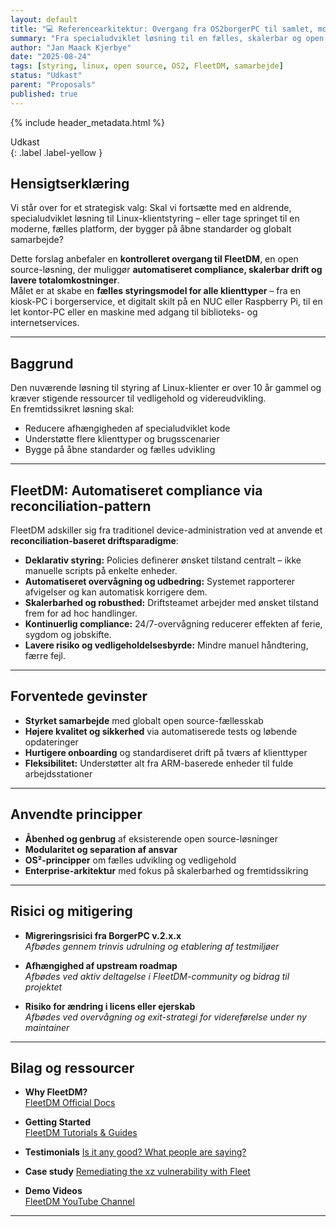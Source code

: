 ```yaml
---
layout: default
title: "💻 Referencearkitektur: Overgang fra OS2borgerPC til samlet, moderne klientstyring"
summary: "Fra specialudviklet løsning til en fælles, skalerbar og open source-baseret platform, der understøtter alt fra kiosk-PC’er til kontorarbejdspladser – med højere sikkerhed, lavere vedligehold og stærkere samarbejde."
author: "Jan Maack Kjerbye"
date: "2025-08-24"
tags: [styring, linux, open source, OS2, FleetDM, samarbejde]
status: "Udkast"
parent: "Proposals"
published: true
---
```


{% include header_metadata.html %}

Udkast  
{: .label .label-yellow }

## Hensigtserklæring

Vi står over for et strategisk valg: Skal vi fortsætte med en aldrende, specialudviklet løsning til Linux-klientstyring – eller tage springet til en moderne, fælles platform, der bygger på åbne standarder og globalt samarbejde?

Dette forslag anbefaler en **kontrolleret overgang til FleetDM**, en open source-løsning, der muliggør **automatiseret compliance, skalerbar drift og lavere totalomkostninger**.  
Målet er at skabe en **fælles styringsmodel for alle klienttyper** – fra en kiosk-PC i borgerservice, et digitalt skilt på en NUC eller Raspberry Pi, til en let kontor-PC eller en maskine med adgang til biblioteks- og internetservices.

---

## Baggrund

Den nuværende løsning til styring af Linux-klienter er over 10 år gammel og kræver stigende ressourcer til vedligehold og videreudvikling.  
En fremtidssikret løsning skal:

- Reducere afhængigheden af specialudviklet kode
- Understøtte flere klienttyper og brugsscenarier
- Bygge på åbne standarder og fælles udvikling

---

## FleetDM: Automatiseret compliance via reconciliation-pattern

FleetDM adskiller sig fra traditionel device-administration ved at anvende et **reconciliation-baseret driftsparadigme**:

- **Deklarativ styring:** Policies definerer ønsket tilstand centralt – ikke manuelle scripts på enkelte enheder.
- **Automatiseret overvågning og udbedring:** Systemet rapporterer afvigelser og kan automatisk korrigere dem.
- **Skalerbarhed og robusthed:** Driftsteamet arbejder med ønsket tilstand frem for ad hoc handlinger.
- **Kontinuerlig compliance:** 24/7-overvågning reducerer effekten af ferie, sygdom og jobskifte.
- **Lavere risiko og vedligeholdelsesbyrde:** Mindre manuel håndtering, færre fejl.

---

## Forventede gevinster

- **Styrket samarbejde** med globalt open source-fællesskab
- **Højere kvalitet og sikkerhed** via automatiserede tests og løbende opdateringer
- **Hurtigere onboarding** og standardiseret drift på tværs af klienttyper
- **Fleksibilitet:** Understøtter alt fra ARM-baserede enheder til fulde arbejdsstationer

---

## Anvendte principper

- **Åbenhed og genbrug** af eksisterende open source-løsninger
- **Modularitet og separation af ansvar**
- **OS²-principper** om fælles udvikling og vedligehold
- **Enterprise-arkitektur** med fokus på skalerbarhed og fremtidssikring

---

## Risici og mitigering

- **Migreringsrisici fra BorgerPC v.2.x.x**  
  _Afbødes gennem trinvis udrulning og etablering af testmiljøer_

- **Afhængighed af upstream roadmap**  
  _Afbødes ved aktiv deltagelse i FleetDM-community og bidrag til projektet_

- **Risiko for ændring i licens eller ejerskab**  
  _Afbødes ved overvågning og exit-strategi for videreførelse under ny maintainer_

---

## Bilag og ressourcer

- **Why FleetDM?**  
  [FleetDM Official Docs](https://fleetdm.com/docs)

- **Getting Started**  
  [FleetDM Tutorials & Guides](https://fleetdm.com/docs/get-started/tutorials-and-guides)

- **Testimonials**
  [Is it any good? What people are saying?](https://fleetdm.com/testimonials)

- **Case study**
  [Remediating the xz vulnerability with Fleet](https://fleetdm.com/guides/remediating-the-xz-vulnerability-with-fleet)

- **Demo Videos**  
  [FleetDM YouTube Channel](https://www.youtube.com/@fleetdm)

---

